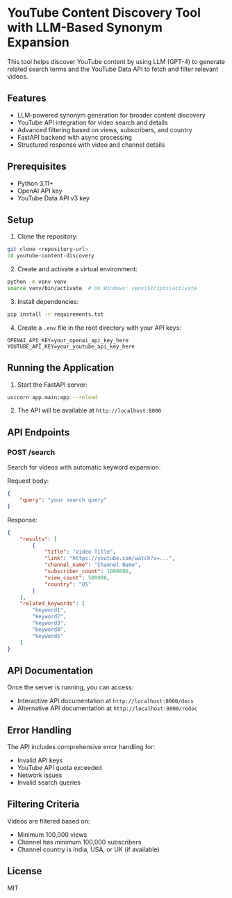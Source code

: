 # YouTube Content Discovery Tool with LLM-Based Synonym Expansion

This tool helps discover YouTube content by using LLM (GPT-4) to generate related search terms and the YouTube Data API to fetch and filter relevant videos.

## Features

- LLM-powered synonym generation for broader content discovery
- YouTube API integration for video search and details
- Advanced filtering based on views, subscribers, and country
- FastAPI backend with async processing
- Structured response with video and channel details

## Prerequisites

- Python 3.11+
- OpenAI API key
- YouTube Data API v3 key

## Setup

1. Clone the repository:
```bash
git clone <repository-url>
cd youtube-content-discovery
```

2. Create and activate a virtual environment:
```bash
python -m venv venv
source venv/bin/activate  # On Windows: venv\Scripts\activate
```

3. Install dependencies:
```bash
pip install -r requirements.txt
```

4. Create a `.env` file in the root directory with your API keys:
```
OPENAI_API_KEY=your_openai_api_key_here
YOUTUBE_API_KEY=your_youtube_api_key_here
```

## Running the Application

1. Start the FastAPI server:
```bash
uvicorn app.main:app --reload
```

2. The API will be available at `http://localhost:8000`

## API Endpoints

### POST /search
Search for videos with automatic keyword expansion.

Request body:
```json
{
    "query": "your search query"
}
```

Response:
```json
{
    "results": [
        {
            "title": "Video Title",
            "link": "https://youtube.com/watch?v=...",
            "channel_name": "Channel Name",
            "subscriber_count": 1000000,
            "view_count": 500000,
            "country": "US"
        }
    ],
    "related_keywords": [
        "keyword1",
        "keyword2",
        "keyword3",
        "keyword4",
        "keyword5"
    ]
}
```

## API Documentation

Once the server is running, you can access:
- Interactive API documentation at `http://localhost:8000/docs`
- Alternative API documentation at `http://localhost:8000/redoc`

## Error Handling

The API includes comprehensive error handling for:
- Invalid API keys
- YouTube API quota exceeded
- Network issues
- Invalid search queries

## Filtering Criteria

Videos are filtered based on:
- Minimum 100,000 views
- Channel has minimum 100,000 subscribers
- Channel country is India, USA, or UK (if available)

## License

MIT 